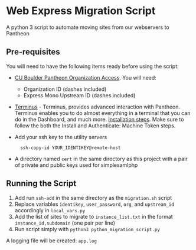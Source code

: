 # Web Express Migration Script

A python 3 script to automate moving sites from our webservers to Pantheon

## Pre-requisites

You will need to have the following items ready before using the script:

- [CU Boulder Pantheon Organization Access](https://dashboard.pantheon.io/login). You will need:
  - Organization ID (dashes included)
  - Express Mono Upstream ID (dashes included)

- [Terminus](https://pantheon.io/docs/terminus/) - Terminus, provides advanced interaction with Pantheon. Terminus enables you to do almost everything in a terminal that you can do in the Dashboard, and much more. [Installation steps](https://pantheon.io/docs/terminus/install/). Make sure to follow the both the Install and Authenticate: Machine Token steps.

- Add your ssh key to the utility servers
  ```
    ssh-copy-id YOUR_IDENTIKEY@remote-host
  ```

- A directory named `cert` in the same directory as this project with a pair of private and public keys used for simplesamlphp

## Running the Script

1. Add run `ssh-add` in the same directory as the `migration.sh` script
2. Replace variables `identikey`, `user_password`, `org`, and `upstream_id` accordingly in `local_vars.py`
3. Add the list of sites to migrate to `instance_list.txt` in the format `instance_id,subdomain` (one pair per line)
4. Run script simply with `python3 python_migration_script.py`

A logging file will be created: `app.log`